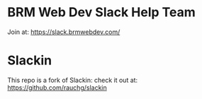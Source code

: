# BRM Web Dev Slack Help Team

Join at: https://slack.brmwebdev.com/

# Slackin

This repo is a fork of Slackin: check it out at: https://github.com/rauchg/slackin
